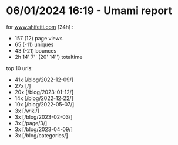 # 06/01/2024 16:19 - Umami report
for www.shifeiti.com [24h] :

 - 157 (12) page views
 - 65 (-11) uniques
 - 43 (-21) bounces
 - 2h 14' 7'' (20' 14'') totaltime


top 10 urls:
 - 41x [/blog/2022-12-09/]
 - 27x [/]
 - 20x [/blog/2023-01-12/]
 - 14x [/blog/2022-12-22/]
 - 10x [/blog/2022-05-07/]
 - 3x [/wiki/]
 - 3x [/blog/2023-02-03/]
 - 3x [/page/3/]
 - 3x [/blog/2023-04-09/]
 - 3x [/blog/categories/]


